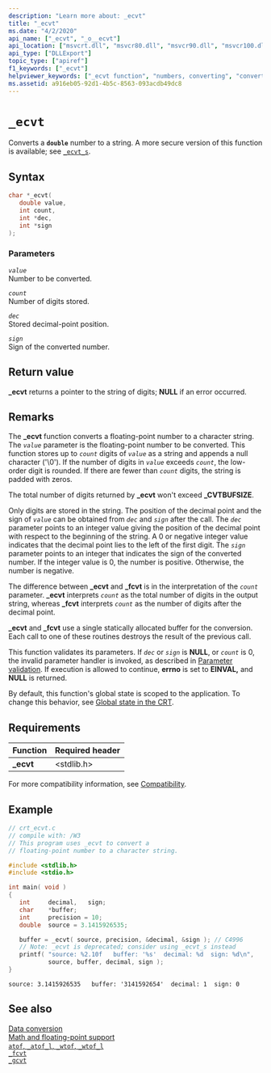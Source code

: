 ```yaml
---
description: "Learn more about: _ecvt"
title: "_ecvt"
ms.date: "4/2/2020"
api_name: ["_ecvt", "_o__ecvt"]
api_location: ["msvcrt.dll", "msvcr80.dll", "msvcr90.dll", "msvcr100.dll", "msvcr100_clr0400.dll", "msvcr110.dll", "msvcr110_clr0400.dll", "msvcr120.dll", "msvcr120_clr0400.dll", "ucrtbase.dll", "api-ms-win-crt-convert-l1-1-0.dll", "api-ms-win-crt-private-l1-1-0.dll"]
api_type: ["DLLExport"]
topic_type: ["apiref"]
f1_keywords: ["_ecvt"]
helpviewer_keywords: ["_ecvt function", "numbers, converting", "converting double numbers", "ecvt function"]
ms.assetid: a916eb05-92d1-4b5c-8563-093acdb49dc8
---
```

# `_ecvt`

Converts a **`double`** number to a string. A more secure version of this function is available; see [`_ecvt_s`](ecvt-s.md).

## Syntax

```C
char *_ecvt(
   double value,
   int count,
   int *dec,
   int *sign
);
```

### Parameters

*`value`*\
Number to be converted.

*`count`*\
Number of digits stored.

*`dec`*\
Stored decimal-point position.

*`sign`*\
Sign of the converted number.

## Return value

**_ecvt** returns a pointer to the string of digits; **NULL** if an error occurred.

## Remarks

The **_ecvt** function converts a floating-point number to a character string. The *`value`* parameter is the floating-point number to be converted. This function stores up to *`count`* digits of *`value`* as a string and appends a null character ('\0'). If the number of digits in *`value`* exceeds *`count`*, the low-order digit is rounded. If there are fewer than *`count`* digits, the string is padded with zeros.

The total number of digits returned by **_ecvt** won't exceed **_CVTBUFSIZE**.

Only digits are stored in the string. The position of the decimal point and the sign of *`value`* can be obtained from *`dec`* and *`sign`* after the call. The *`dec`* parameter points to an integer value giving the position of the decimal point with respect to the beginning of the string. A 0 or negative integer value indicates that the decimal point lies to the left of the first digit. The *`sign`* parameter points to an integer that indicates the sign of the converted number. If the integer value is 0, the number is positive. Otherwise, the number is negative.

The difference between **_ecvt** and **_fcvt** is in the interpretation of the *`count`* parameter. **_ecvt** interprets *`count`* as the total number of digits in the output string, whereas **_fcvt** interprets *`count`* as the number of digits after the decimal point.

**_ecvt** and **_fcvt** use a single statically allocated buffer for the conversion. Each call to one of these routines destroys the result of the previous call.

This function validates its parameters. If *`dec`* or *`sign`* is **NULL**, or *`count`* is 0, the invalid parameter handler is invoked, as described in [Parameter validation](../parameter-validation.md). If execution is allowed to continue, **errno** is set to **EINVAL,** and **NULL** is returned.

By default, this function's global state is scoped to the application. To change this behavior, see [Global state in the CRT](../global-state.md).

## Requirements

|Function|Required header|
|--------------|---------------------|
|**_ecvt**|\<stdlib.h>|

For more compatibility information, see [Compatibility](../compatibility.md).

## Example

```C
// crt_ecvt.c
// compile with: /W3
// This program uses _ecvt to convert a
// floating-point number to a character string.

#include <stdlib.h>
#include <stdio.h>

int main( void )
{
   int     decimal,   sign;
   char    *buffer;
   int     precision = 10;
   double  source = 3.1415926535;

   buffer = _ecvt( source, precision, &decimal, &sign ); // C4996
   // Note: _ecvt is deprecated; consider using _ecvt_s instead
   printf( "source: %2.10f   buffer: '%s'  decimal: %d  sign: %d\n",
           source, buffer, decimal, sign );
}
```

```Output
source: 3.1415926535   buffer: '3141592654'  decimal: 1  sign: 0
```

## See also

[Data conversion](../data-conversion.md)\
[Math and floating-point support](../floating-point-support.md)\
[`atof`, `_atof_l`, `_wtof`, `_wtof_l`](atof-atof-l-wtof-wtof-l.md)\
[`_fcvt`](fcvt.md)\
[`_gcvt`](gcvt.md)
